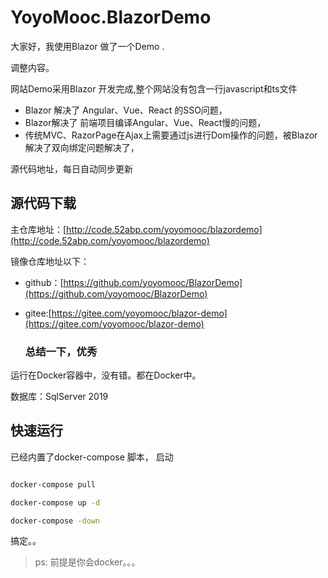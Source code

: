 
<!-- ![.NET Core](https://github.com/yoyomooc/BlazorDemo/workflows/.NET%20Core/badge.svg) 
![Docker Image CI](https://github.com/yoyomooc/BlazorDemo/workflows/Docker%20Image%20CI/badge.svg) -->

# YoyoMooc.BlazorDemo

大家好，我使用Blazor 做了一个Demo  .

调整内容。

  
网站Demo采用Blazor 开发完成,整个网站没有包含一行javascript和ts文件

- Blazor 解决了 Angular、Vue、React 的SSO问题，
- Blazor解决了 前端项目编译Angular、Vue、React慢的问题，
- 传统MVC、RazorPage在Ajax上需要通过js进行Dom操作的问题，被Blazor解决了双向绑定问题解决了，


源代码地址，每日自动同步更新

## 源代码下载

主仓库地址：[http://code.52abp.com/yoyomooc/blazordemo](http://code.52abp.com/yoyomooc/blazordemo)

镜像仓库地址以下：

- github：[https://github.com/yoyomooc/BlazorDemo](https://github.com/yoyomooc/BlazorDemo)
- gitee:[https://gitee.com/yoyomooc/blazor-demo](https://gitee.com/yoyomooc/blazor-demo)


  ### 总结一下，优秀

 
运行在Docker容器中，没有错。都在Docker中。


数据库：SqlServer 2019
## 快速运行

已经内置了docker-compose 脚本， 启动

```bash

docker-compose pull

docker-compose up -d

docker-compose -down 


``` 
搞定。。
> ps: 前提是你会docker。。。
